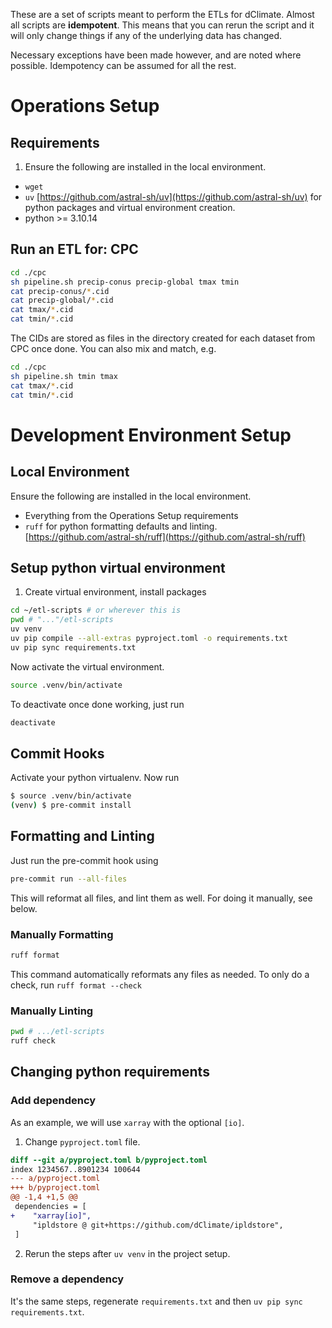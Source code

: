 These are a set of scripts meant to perform the ETLs for dClimate. Almost all scripts are **idempotent**. This means that you can rerun the script and it will only change things if any of the underlying data has changed.

Necessary exceptions have been made however, and are noted where possible. Idempotency can be assumed for all the rest.

# Operations Setup
## Requirements
1. Ensure the following are installed in the local environment.
  + `wget`
  + `uv` [https://github.com/astral-sh/uv](https://github.com/astral-sh/uv) for python packages and virtual environment creation.
  + python >= 3.10.14

## Run an ETL for: CPC
```sh
cd ./cpc
sh pipeline.sh precip-conus precip-global tmax tmin
cat precip-conus/*.cid
cat precip-global/*.cid
cat tmax/*.cid
cat tmin/*.cid
```
The CIDs are stored as files in the directory created for each dataset from CPC once done.
You can also mix and match, e.g.
```sh
cd ./cpc
sh pipeline.sh tmin tmax
cat tmax/*.cid
cat tmin/*.cid
```

# Development Environment Setup
## Local Environment
Ensure the following are installed in the local environment.
  + Everything from the Operations Setup requirements
  + `ruff` for python formatting defaults and linting. [https://github.com/astral-sh/ruff](https://github.com/astral-sh/ruff)
## Setup python virtual environment
1. Create virtual environment, install packages
```sh
cd ~/etl-scripts # or wherever this is
pwd # "..."/etl-scripts
uv venv
uv pip compile --all-extras pyproject.toml -o requirements.txt
uv pip sync requirements.txt
```

Now activate the virtual environment.
```sh
source .venv/bin/activate
```
To deactivate once done working, just run
```sh
deactivate
```

## Commit Hooks
Activate your python virtualenv. Now run
```sh
$ source .venv/bin/activate
(venv) $ pre-commit install
```

## Formatting and Linting
Just run the pre-commit hook using
```sh
pre-commit run --all-files
```
This will reformat all files, and lint them as well. For doing it manually, see below.
### Manually Formatting
```sh
ruff format
```
This command automatically reformats any files as needed. To only do a check, run `ruff format --check`

### Manually Linting
```sh
pwd # .../etl-scripts
ruff check
```

## Changing python requirements
### Add dependency
As an example, we will use `xarray` with the optional `[io]`.
1. Change `pyproject.toml` file.
```diff
diff --git a/pyproject.toml b/pyproject.toml
index 1234567..8901234 100644
--- a/pyproject.toml
+++ b/pyproject.toml
@@ -1,4 +1,5 @@
 dependencies = [
+    "xarray[io]",
     "ipldstore @ git+https://github.com/dClimate/ipldstore",
 ]
```
2. Rerun the steps after `uv venv` in the project setup.

### Remove a dependency
It's the same steps, regenerate `requirements.txt` and then `uv pip sync requirements.txt`.
